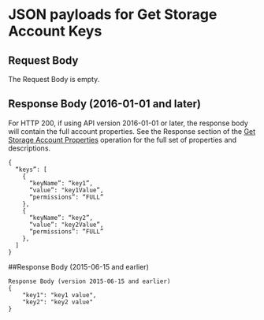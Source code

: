 # JSON payloads for Get Storage Account Keys

## Request Body 

The Request Body is empty.

## Response Body (2016-01-01 and later)

For HTTP 200, if using API version 2016-01-01 or later, the response body will contain the full account properties. See the Response section of the [Get Storage Account Properties](../../api-ref/storagerp/storageaccounts.json#StorageAccounts_GetProperties) operation for the full set of properties and descriptions.

```
{
  “keys”: [
    {
      “keyName”: “key1”,
      “value”: "key1Value”,
      “permissions”: “FULL”
    },
    {
      “keyName”: “key2”,
      “value”: "key2Value”,
      “permissions”: “FULL”
    },
  ]
}
```

##Response Body (2015-06-15 and earlier)

```
Response Body (version 2015-06-15 and earlier)
{
    "key1": "key1 value",
    "key2": "key2 value"
}
```

